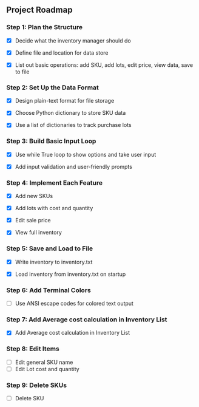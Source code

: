 
## Project Roadmap

### Step 1: Plan the Structure
 - [x] Decide what the inventory manager should do

 - [x] Define file and location for data store

- [x] List out basic operations: add SKU, add lots, edit price, view data, 
 save to file

### Step 2: Set Up the Data Format
- [x] Design plain-text format for file storage

- [x] Choose Python dictionary to store SKU data

- [x] Use a list of dictionaries to track purchase lots

### Step 3: Build Basic Input Loop
- [x] Use while True loop to show options and take user input

- [x] Add input validation and user-friendly prompts

### Step 4: Implement Each Feature
- [x] Add new SKUs

- [x] Add lots with cost and quantity

 - [x] Edit sale price

 - [x] View full inventory

### Step 5: Save and Load to File
- [x] Write inventory to inventory.txt

 - [x] Load inventory from inventory.txt on startup

### Step 6: Add Terminal Colors
 - [ ] Use ANSI escape codes for colored text output

 ### Step 7: Add Average cost calculation in Inventory List
 - [x] Add Average cost calculation in Inventory List

 ### Step 8: Edit Items
 - [ ] Edit general SKU name
 - [ ] Edit Lot cost and quantity

 ### Step 9: Delete SKUs
- [ ] Delete SKU
 
 
